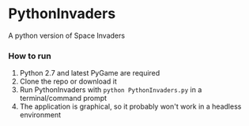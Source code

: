 # PythonInvaders
A python version of Space Invaders

### How to run
1. Python 2.7 and latest PyGame are required
2. Clone the repo or download it
3. Run PythonInvaders with `python PythonInvaders.py` in a terminal/command prompt
4. The application is graphical, so it probably won't work in a headless environment
